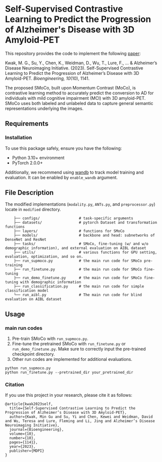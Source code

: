 # Self-Supervised Contrastive Learning to Predict the Progression of Alzheimer's Disease with 3D Amyloid-PET
This repository provides the code to implement the following [paper](https://www.mdpi.com/2306-5354/10/10/1141):

Kwak, M. G., Su, Y., Chen, K., Weidman, D., Wu, T., Lure, F., ... & Alzheimer’s Disease Neuroimaging Initiative. (2023).
Self-Supervised Contrastive Learning to Predict the Progression of Alzheimer’s Disease with 3D Amyloid-PET.
<i>Bioengineering, 10</i>(10), 1141.

The proposed SMoCo, built upon Momentum Contrast (MoCo), is contrastive learning method to accurately predict the conversion to AD for individuals with mild cognitive impairment (MCI) with 3D amyloid-PET. 
SMoCo uses both labeled and unlabeled data to capture general semantic representations underlying the images.

## Requirements
### Installation
To use this package safely, ensure you have the following:
* Python 3.10+ environment
* PyTorch 2.0.0+

Additionally, we recommend using [wandb](https://wandb.ai/site) to track model training and evaluation. It can be enabled by `enable_wandb` argument.

## File Description
The modified implementations (`modality.py`, `ANTs.py`, and `preprocessor.py`) locate in `modified` directory.
```    .
    ├── configs/                  # task-specific arguments
    ├── datasets/                 # pytorch Dataset and transformation functions
    ├── layers/                   # functions for SMoCo                     
    ├── models/                   # backbone and head: subnetworks of DenseNet and ResNet
    ├── tasks/                    # SMoCo, fine-tuning (w/ and w/o demographic information), and external evaluation on AIBL dataset                         
    ├── utils/                    # various functions for GPU setting, evaluation, optimization, and so on.
    ├── run_supmoco.py            # the main run code for SMoCo pre-training
    ├── run_finetune.py           # the main run code for SMoCo fine-tuning
    ├── run_demo_finetune.py      # the main run code for SMoCo fine-tuning with demographic information
    ├── run_classification.py     # the main run code for simple classification model
    └── run_aibl.py               # The main run code for blind evaluation on AIBL dataset
```

## Usage
### main run codes
1. Pre-train SMoCo with `run_supmoco.py`.
2. Fine-tune the pretrained SMoCo with `run_finetune.py` or `run_demo_finetune.py`. Make sure to correctly input the pre-trained checkpoint directory.
3. Other run codes are implemented for additional evaluations.

```
python run_supmoco.py
python run_finetune.py --pretrained_dir your_pretrained_dir
```

### Citation
If you use this project in your research, please cite it as follows:
```
@article{kwak2023self,
  title={Self-Supervised Contrastive Learning to Predict the Progression of Alzheimer’s Disease with 3D Amyloid-PET},
  author={Kwak, Min Gu and Su, Yi and Chen, Kewei and Weidman, David and Wu, Teresa and Lure, Fleming and Li, Jing and Alzheimer’s Disease Neuroimaging Initiative},
  journal={Bioengineering},
  volume={10},
  number={10},
  pages={1141},
  year={2023},
  publisher={MDPI}
}
```
